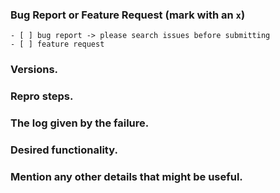 <!--
IF YOU DON'T FILL OUT THE FOLLOWING INFORMATION YOUR ISSUE MIGHT BE CLOSED WITHOUT INVESTIGATING
-->
### Bug Report or Feature Request (mark with an `x`)
```
- [ ] bug report -> please search issues before submitting
- [ ] feature request
```

### Versions.
<!--
Output from: `sr --version`.
If nothing, output from: `node --version` and `npm --version`.
  Windows (7/8/10). Linux (incl. distribution). macOS (El Capitan? Sierra?)
-->


### Repro steps.
<!--
Simple steps to reproduce this bug.
Please include: commands run, packages added, related code changes.
A link to a sample repo would help too.
-->


### The log given by the failure.
<!-- Normally this include a stack trace and some more information. -->


### Desired functionality.
<!--
What would like to see implemented?
What is the usecase?
-->


### Mention any other details that might be useful.
<!-- Please include a link to the repo if this is related to an OSS project. -->

